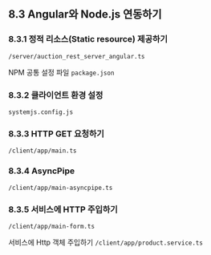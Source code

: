 ## 8.3 Angular와 Node.js 연동하기

### 8.3.1 정적 리소스(Static resource) 제공하기

`/server/auction_rest_server_angular.ts`

NPM 공통 설정 파일
`package.json`

### 8.3.2 클라이언트 환경 설정
`systemjs.config.js`

### 8.3.3 HTTP GET 요청하기
`/client/app/main.ts`

### 8.3.4 AsyncPipe
`/client/app/main-asyncpipe.ts`

### 8.3.5 서비스에 HTTP 주입하기
`/client/app/main-form.ts`

서비스에 Http 객체 주입하기
`/client/app/product.service.ts`
